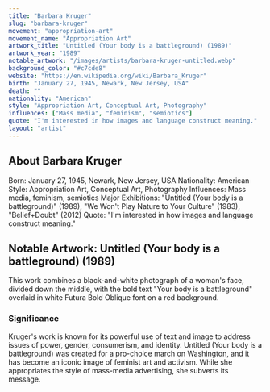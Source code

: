 ```yaml
---
title: "Barbara Kruger"
slug: "barbara-kruger"
movement: "appropriation-art"
movement_name: "Appropriation Art"
artwork_title: "Untitled (Your body is a battleground) (1989)"
artwork_year: "1989"
notable_artwork: "/images/artists/barbara-kruger-untitled.webp"
background_color: "#c7cde8"
website: "https://en.wikipedia.org/wiki/Barbara_Kruger"
birth: "January 27, 1945, Newark, New Jersey, USA"
death: ""
nationality: "American"
style: "Appropriation Art, Conceptual Art, Photography"
influences: ["Mass media", "feminism", "semiotics"]
quote: "I'm interested in how images and language construct meaning."
layout: "artist"
---
```


## About Barbara Kruger

Born: January 27, 1945, Newark, New Jersey, USA Nationality: American Style: Appropriation Art, Conceptual Art, Photography Influences: Mass media, feminism, semiotics Major Exhibitions: "Untitled (Your body is a battleground)" (1989), "We Won't Play Nature to Your Culture" (1983), "Belief+Doubt" (2012) Quote: "I'm interested in how images and language construct meaning."

## Notable Artwork: Untitled (Your body is a battleground) (1989)

This work combines a black-and-white photograph of a woman's face, divided down the middle, with the bold text "Your body is a battleground" overlaid in white Futura Bold Oblique font on a red background.

### Significance

Kruger's work is known for its powerful use of text and image to address issues of power, gender, consumerism, and identity. Untitled (Your body is a battleground) was created for a pro-choice march on Washington, and it has become an iconic image of feminist art and activism. While she appropriates the style of mass-media advertising, she subverts its message.
